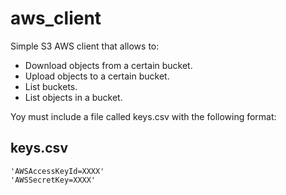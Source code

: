 # aws_client
Simple S3 AWS client that allows to:
* Download objects from a certain bucket.
* Upload objects to a certain bucket.
* List buckets.
* List objects in a bucket.

Yoy must include a file called keys.csv with the following format:
## keys.csv
    'AWSAccessKeyId=XXXX'
    'AWSSecretKey=XXXX'
